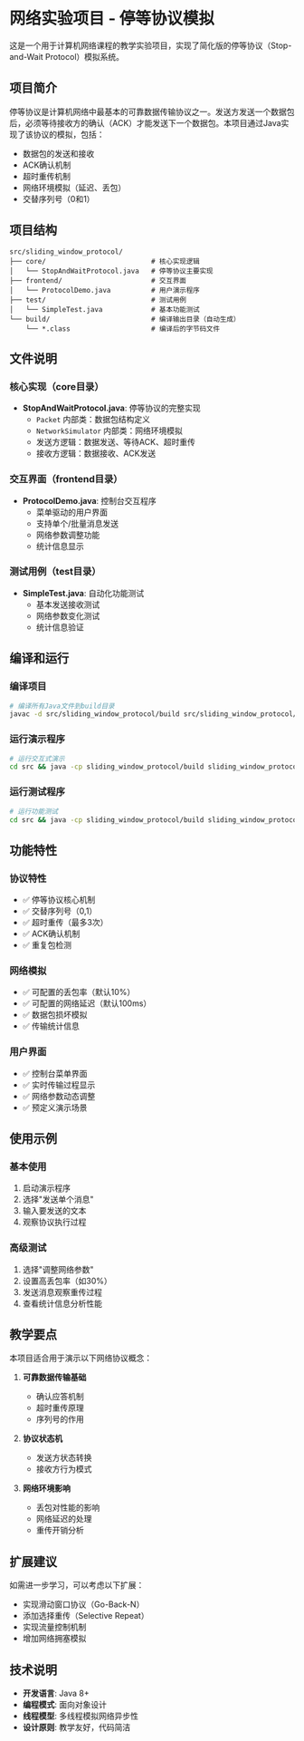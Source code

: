 # 网络实验项目 - 停等协议模拟

这是一个用于计算机网络课程的教学实验项目，实现了简化版的停等协议（Stop-and-Wait Protocol）模拟系统。

## 项目简介

停等协议是计算机网络中最基本的可靠数据传输协议之一。发送方发送一个数据包后，必须等待接收方的确认（ACK）才能发送下一个数据包。本项目通过Java实现了该协议的模拟，包括：

- 数据包的发送和接收
- ACK确认机制
- 超时重传机制
- 网络环境模拟（延迟、丢包）
- 交替序列号（0和1）

## 项目结构

```
src/sliding_window_protocol/
├── core/                          # 核心实现逻辑
│   └── StopAndWaitProtocol.java   # 停等协议主要实现
├── frontend/                      # 交互界面
│   └── ProtocolDemo.java          # 用户演示程序
├── test/                          # 测试用例  
│   └── SimpleTest.java            # 基本功能测试
└── build/                         # 编译输出目录（自动生成）
    └── *.class                    # 编译后的字节码文件
```

## 文件说明

### 核心实现（core目录）

- **StopAndWaitProtocol.java**: 停等协议的完整实现
  - `Packet` 内部类：数据包结构定义
  - `NetworkSimulator` 内部类：网络环境模拟
  - 发送方逻辑：数据发送、等待ACK、超时重传
  - 接收方逻辑：数据接收、ACK发送

### 交互界面（frontend目录）

- **ProtocolDemo.java**: 控制台交互程序
  - 菜单驱动的用户界面
  - 支持单个/批量消息发送
  - 网络参数调整功能
  - 统计信息显示

### 测试用例（test目录）

- **SimpleTest.java**: 自动化功能测试
  - 基本发送接收测试
  - 网络参数变化测试
  - 统计信息验证

## 编译和运行

### 编译项目

```bash
# 编译所有Java文件到build目录
javac -d src/sliding_window_protocol/build src/sliding_window_protocol/core/*.java src/sliding_window_protocol/frontend/*.java src/sliding_window_protocol/test/*.java
```

### 运行演示程序

```bash
# 运行交互式演示
cd src && java -cp sliding_window_protocol/build sliding_window_protocol.frontend.ProtocolDemo
```

### 运行测试程序

```bash
# 运行功能测试
cd src && java -cp sliding_window_protocol/build sliding_window_protocol.test.SimpleTest
```

## 功能特性

### 协议特性
- ✅ 停等协议核心机制
- ✅ 交替序列号（0,1）
- ✅ 超时重传（最多3次）
- ✅ ACK确认机制
- ✅ 重复包检测

### 网络模拟
- ✅ 可配置的丢包率（默认10%）
- ✅ 可配置的网络延迟（默认100ms）
- ✅ 数据包损坏模拟
- ✅ 传输统计信息

### 用户界面
- ✅ 控制台菜单界面
- ✅ 实时传输过程显示
- ✅ 网络参数动态调整
- ✅ 预定义演示场景

## 使用示例

### 基本使用

1. 启动演示程序
2. 选择"发送单个消息"
3. 输入要发送的文本
4. 观察协议执行过程

### 高级测试

1. 选择"调整网络参数"
2. 设置高丢包率（如30%）
3. 发送消息观察重传过程
4. 查看统计信息分析性能

## 教学要点

本项目适合用于演示以下网络协议概念：

1. **可靠数据传输基础**
   - 确认应答机制
   - 超时重传原理
   - 序列号的作用

2. **协议状态机**
   - 发送方状态转换
   - 接收方行为模式

3. **网络环境影响**
   - 丢包对性能的影响
   - 网络延迟的处理
   - 重传开销分析

## 扩展建议

如需进一步学习，可以考虑以下扩展：

- 实现滑动窗口协议（Go-Back-N）
- 添加选择重传（Selective Repeat）
- 实现流量控制机制
- 增加网络拥塞模拟

## 技术说明

- **开发语言**: Java 8+
- **编程模式**: 面向对象设计
- **线程模型**: 多线程模拟网络异步性
- **设计原则**: 教学友好，代码简洁